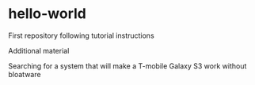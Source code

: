 # hello-world
First repository following tutorial instructions

Additional material

Searching for a system that will make a T-mobile Galaxy S3 work without bloatware
